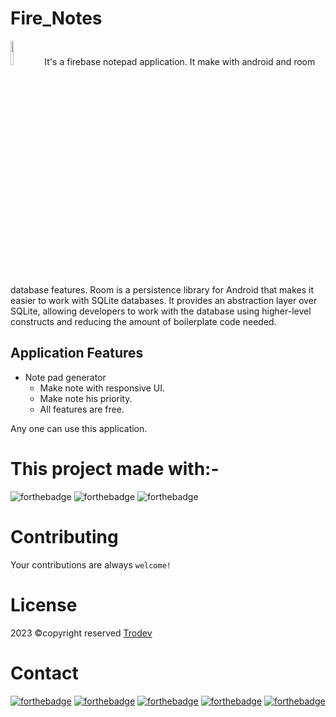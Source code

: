 # Fire_Notes
<img src="https://github.com/Trodev-IT/Daily_To_Do/assets/74914169/c462623e-314a-4bf8-b875-a637ce72d25e.png" width=10% height=10%>
It's a firebase notepad application. It make with android and room database features. Room is a persistence library for Android that makes it easier to work with SQLite databases. It provides an abstraction layer over SQLite, allowing developers to work with the database using higher-level constructs and reducing the amount of boilerplate code needed.

## Application Features
- Note pad generator
  - Make note with responsive UI.
  - Make note his priority.
  - All features are free.

Any one can use this application.

# This project made with:-
![forthebadge](https://img.shields.io/badge/Android_Studio-5C2D91?style=for-the-badge&logo=android%20studio&logoColor=white)
![forthebadge](https://img.shields.io/badge/Java-5C2D91?style=for-the-badge&logo=java&logoColor=white)
![forthebadge](https://img.shields.io/badge/roomdatabase-5C2D91?style=for-the-badge&logo=room%20database&logoColor=white)

# Contributing
Your contributions are always `welcome!`

# License
2023 ©copyright reserved [Trodev](https://mail.google.com/mail/?view=cm&fs=1&to=zobayer.dev@gmail.com)

# Contact
[![forthebadge](https://img.shields.io/badge/Gmail-D14836?style=for-the-badge&logo=gmail&logoColor=white)](https://mail.google.com/mail/?view=cm&fs=1&to=zobayer.dev@gmail.com)
[![forthebadge](https://img.shields.io/badge/Facebook-D14836?style=for-the-badge&logo=facebook&logoColor=white)](https://web.facebook.com/trodevit)
[![forthebadge](https://img.shields.io/badge/LinkedIn-D14836?style=for-the-badge&logo=linkedin&logoColor=white)](https://www.linkedin.com/company/84349418/admin/)
[![forthebadge](https://img.shields.io/badge/Instagram-D14836?style=for-the-badge&logo=instagram&logoColor=white)](https://www.instagram.com/trodevit/)
[![forthebadge](https://img.shields.io/badge/GitHub-D14836?style=for-the-badge&logo=github&logoColor=white)](https://www.github.com/Trodev-IT/)
